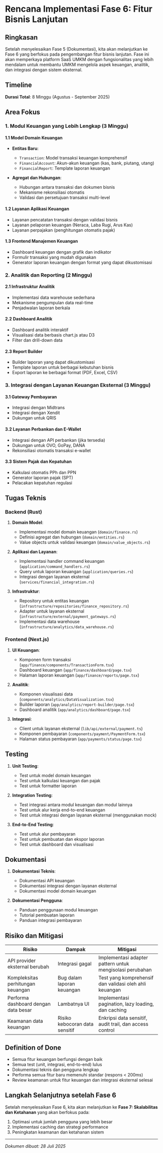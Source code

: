 # Rencana Implementasi Fase 6: Fitur Bisnis Lanjutan

## Ringkasan

Setelah menyelesaikan Fase 5 (Dokumentasi), kita akan melanjutkan ke Fase 6 yang berfokus pada pengembangan fitur bisnis lanjutan. Fase ini akan memperkaya platform SaaS UMKM dengan fungsionalitas yang lebih mendalam untuk membantu UMKM mengelola aspek keuangan, analitik, dan integrasi dengan sistem eksternal.

## Timeline

**Durasi Total**: 8 Minggu (Agustus - September 2025)

## Area Fokus

### 1. Modul Keuangan yang Lebih Lengkap (3 Minggu)

#### 1.1 Model Domain Keuangan

- **Entitas Baru**:

  - `Transaction`: Model transaksi keuangan komprehensif
  - `FinancialAccount`: Akun-akun keuangan (kas, bank, piutang, utang)
  - `FinancialReport`: Template laporan keuangan

- **Agregat dan Hubungan**:
  - Hubungan antara transaksi dan dokumen bisnis
  - Mekanisme rekonsiliasi otomatis
  - Validasi dan persetujuan transaksi multi-level

#### 1.2 Layanan Aplikasi Keuangan

- Layanan pencatatan transaksi dengan validasi bisnis
- Layanan pelaporan keuangan (Neraca, Laba Rugi, Arus Kas)
- Layanan perpajakan (penghitungan otomatis pajak)

#### 1.3 Frontend Manajemen Keuangan

- Dashboard keuangan dengan grafik dan indikator
- Formulir transaksi yang mudah digunakan
- Generator laporan keuangan dengan format yang dapat dikustomisasi

### 2. Analitik dan Reporting (2 Minggu)

#### 2.1 Infrastruktur Analitik

- Implementasi data warehouse sederhana
- Mekanisme pengumpulan data real-time
- Penjadwalan laporan berkala

#### 2.2 Dashboard Analitik

- Dashboard analitik interaktif
- Visualisasi data berbasis chart.js atau D3
- Filter dan drill-down data

#### 2.3 Report Builder

- Builder laporan yang dapat dikustomisasi
- Template laporan untuk berbagai kebutuhan bisnis
- Export laporan ke berbagai format (PDF, Excel, CSV)

### 3. Integrasi dengan Layanan Keuangan Eksternal (3 Minggu)

#### 3.1 Gateway Pembayaran

- Integrasi dengan Midtrans
- Integrasi dengan Xendit
- Dukungan untuk QRIS

#### 3.2 Layanan Perbankan dan E-Wallet

- Integrasi dengan API perbankan (jika tersedia)
- Dukungan untuk OVO, GoPay, DANA
- Rekonsiliasi otomatis transaksi e-wallet

#### 3.3 Sistem Pajak dan Kepatuhan

- Kalkulasi otomatis PPh dan PPN
- Generator laporan pajak (SPT)
- Pelacakan kepatuhan regulasi

## Tugas Teknis

### Backend (Rust)

1. **Domain Model**:

   - Implementasi model domain keuangan (`domain/finance.rs`)
   - Definisi agregat dan hubungan (`domain/entities.rs`)
   - Value objects untuk validasi keuangan (`domain/value_objects.rs`)

2. **Aplikasi dan Layanan**:

   - Implementasi handler command keuangan (`application/command_handlers.rs`)
   - Query untuk laporan keuangan (`application/queries.rs`)
   - Integrasi dengan layanan eksternal (`services/financial_integration.rs`)

3. **Infrastruktur**:
   - Repository untuk entitas keuangan (`infrastructure/repositories/finance_repository.rs`)
   - Adapter untuk layanan eksternal (`infrastructure/external/payment_gateways.rs`)
   - Implementasi data warehouse (`infrastructure/analytics/data_warehouse.rs`)

### Frontend (Next.js)

1. **UI Keuangan**:

   - Komponen form transaksi (`app/finance/components/TransactionForm.tsx`)
   - Dashboard keuangan (`app/finance/dashboard/page.tsx`)
   - Halaman laporan keuangan (`app/finance/reports/page.tsx`)

2. **Analitik**:

   - Komponen visualisasi data (`components/analytics/DataVisualization.tsx`)
   - Builder laporan (`app/analytics/report-builder/page.tsx`)
   - Dashboard analitik (`app/analytics/dashboard/page.tsx`)

3. **Integrasi**:
   - Client untuk layanan eksternal (`lib/api/external/payment.ts`)
   - Komponen pembayaran (`components/payment/PaymentForm.tsx`)
   - Halaman status pembayaran (`app/payments/status/page.tsx`)

## Testing

1. **Unit Testing**:

   - Test untuk model domain keuangan
   - Test untuk kalkulasi keuangan dan pajak
   - Test untuk formatter laporan

2. **Integration Testing**:

   - Test integrasi antara modul keuangan dan modul lainnya
   - Test untuk alur kerja end-to-end keuangan
   - Test untuk integrasi dengan layanan eksternal (menggunakan mock)

3. **End-to-End Testing**:
   - Test untuk alur pembayaran
   - Test untuk pembuatan dan ekspor laporan
   - Test untuk dashboard dan visualisasi

## Dokumentasi

1. **Dokumentasi Teknis**:

   - Dokumentasi API keuangan
   - Dokumentasi integrasi dengan layanan eksternal
   - Dokumentasi model domain keuangan

2. **Dokumentasi Pengguna**:
   - Panduan penggunaan modul keuangan
   - Tutorial pembuatan laporan
   - Panduan integrasi pembayaran

## Risiko dan Mitigasi

| Risiko                               | Dampak                         | Mitigasi                                                 |
| ------------------------------------ | ------------------------------ | -------------------------------------------------------- |
| API provider eksternal berubah       | Integrasi gagal                | Implementasi adapter pattern untuk mengisolasi perubahan |
| Kompleksitas perhitungan keuangan    | Bug dalam laporan keuangan     | Test yang komprehensif dan validasi oleh ahli keuangan   |
| Performa dashboard dengan data besar | Lambatnya UI                   | Implementasi pagination, lazy loading, dan caching       |
| Keamanan data keuangan               | Risiko kebocoran data sensitif | Enkripsi data sensitif, audit trail, dan access control  |

## Definition of Done

- Semua fitur keuangan berfungsi dengan baik
- Semua test (unit, integrasi, end-to-end) lulus
- Dokumentasi teknis dan pengguna lengkap
- Performa semua fitur baru memenuhi standar (respons < 200ms)
- Review keamanan untuk fitur keuangan dan integrasi eksternal selesai

## Langkah Selanjutnya setelah Fase 6

Setelah menyelesaikan Fase 6, kita akan melanjutkan ke **Fase 7: Skalabilitas dan Ketahanan** yang akan berfokus pada:

1. Optimasi untuk jumlah pengguna yang lebih besar
2. Implementasi caching dan strategi performance
3. Peningkatan keamanan dan ketahanan sistem

---

_Dokumen dibuat: 28 Juli 2025_
